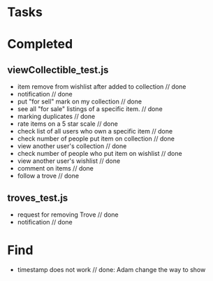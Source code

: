 # Tasks


# Completed
## viewCollectible_test.js
- item remove from wishlist after added to collection // done
- notification // done
- put "for sell" mark on my collection // done
- see all "for sale" listings of a specific item. // done
- marking duplicates // done
- rate items on a 5 star scale // done
- check list of all users who own a specific item // done
- check number of people put item on collection // done
- view another user's collection // done
- check number of people who put item on wishlist // done
- view another user's wishlist // done
- comment on items // done
- follow a trove // done
## troves_test.js
- request for removing Trove // done
- notification // done

# Find
- timestamp does not work // done: Adam change the way to show
